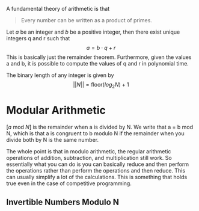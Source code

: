  A fundamental theory of arithmetic is that
 > Every number can be written as a product of primes.

Let $a$ be an integer and $b$ be a positive integer, then there exist unique integers q and r such that 
$$a = b \cdot q + r$$
This is basically just the remainder theorem. Furthermore, given the values a and b, it is possible to compute the values of q and r in polynomial time.

The binary length of any integer is given by
$$||N|| = \text{floor}(log_2 N) + 1$$
# Modular Arithmetic
$[a \text{ mod }N]$  is the remainder when a is divided by N. We write that a = b mod N, which is that a is congruent to b modulo N if the remainder when you divide both by N is the same number.

The whole point is that in modulo arithmetic, the regular arithmetic operations of addition, subtraction, and multiplication still work. So essentially what you can do is you can basically reduce and then perform the operations rather than perform the operations and then reduce. This can usually simplify a lot of the calculations. This is something that holds true even in the case of competitive programming.
## Invertible Numbers Modulo N





 